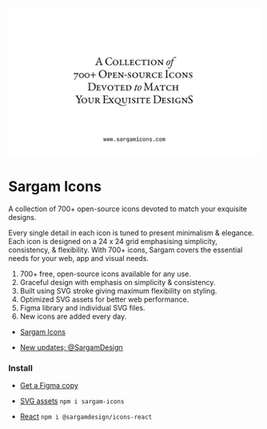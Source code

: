 ![](src/cover.gif)

# Sargam Icons
A collection of 700+ open-source icons devoted to match your exquisite designs.

Every single detail in each icon is tuned to present minimalism & elegance. Each icon is designed on a 24 x 24 grid emphasising simplicity, consistency, & flexibility. With 700+ icons, Sargam covers the essential needs for your web, app and visual needs.


1. 700+ free, open-source icons available for any use.
2. Graceful design with emphasis on simplicity & consistency.
3. Built using SVG stroke giving maximum flexibility on styling.
4. Optimized SVG assets for better web performance.
5. Figma library and individual SVG files.
6. New icons are added every day.

- [Sargam Icons](https://sargamicons.com/)

- [New updates; @SargamDesign](https://twitter.com/SargamDesign)


### Install

- [Get a Figma copy](https://www.figma.com/community/file/1152296792728333709)

- [SVG assets](https://www.npmjs.com/package/sargam-icons) `npm i sargam-icons`

- [React](https://www.npmjs.com/package/@sargamdesign/icons-react) `npm i @sargamdesign/icons-react`